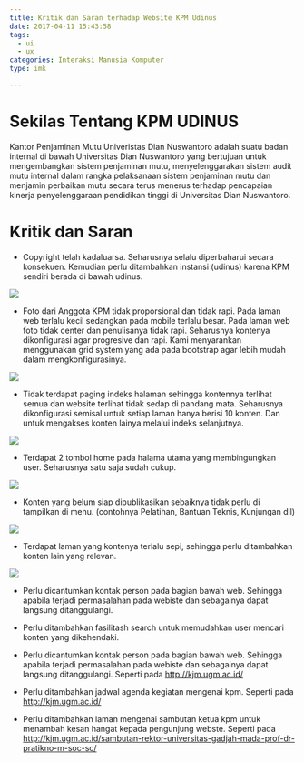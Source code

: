 ```yaml
---
title: Kritik dan Saran terhadap Website KPM Udinus
date: 2017-04-11 15:43:58
tags:
  - ui
  - ux
categories: Interaksi Manusia Komputer
type: imk

---
```


# Sekilas Tentang KPM UDINUS
Kantor Penjaminan Mutu Univeristas Dian Nuswantoro adalah suatu badan internal di bawah Universitas Dian Nuswantoro yang bertujuan untuk mengembangkan sistem penjaminan mutu, menyelenggarakan sistem audit mutu internal dalam rangka pelaksanaan sistem penjaminan mutu dan menjamin perbaikan mutu secara terus menerus terhadap pencapaian kinerja penyelenggaraan pendidikan tinggi di Universitas Dian Nuswantoro.

# Kritik dan Saran
- Copyright telah kadaluarsa. Seharusnya selalu diperbaharui secara konsekuen. Kemudian perlu ditambahkan instansi (udinus) karena KPM sendiri berada di bawah udinus.

![](/images/kritik-kpm-udinus/copyright.png)


- Foto dari Anggota KPM tidak proporsional dan tidak rapi. Pada laman web terlalu kecil sedangkan pada mobile terlalu besar. Pada laman web foto tidak center dan penulisanya tidak rapi. Seharusnya kontenya dikonfigurasi agar progresive dan rapi. Kami menyarankan menggunakan grid system yang ada pada bootstrap agar lebih mudah dalam mengkonfigurasinya.

![](/images/kritik-kpm-udinus/foto.png)


- Tidak terdapat paging indeks halaman sehingga kontennya terlihat semua dan website terlihat tidak sedap di pandang mata. Seharusnya dikonfigurasi semisal untuk setiap laman hanya berisi 10 konten. Dan untuk mengakses konten lainya melalui indeks selanjutnya.

![](/images/kritik-kpm-udinus/index.png)


- Terdapat 2 tombol home pada halama utama yang membingungkan user. Seharusnya satu saja sudah cukup.

![](/images/kritik-kpm-udinus/home.png)


- Konten yang belum siap dipublikasikan sebaiknya tidak perlu di tampilkan di menu. (contohnya Pelatihan, Bantuan Teknis, Kunjungan dll)

![](/images/kritik-kpm-udinus/cp.png)


- Terdapat laman yang kontenya terlalu sepi, sehingga perlu ditambahkan konten lain yang relevan.

![](/images/kritik-kpm-udinus/lamankosong.png)


- Perlu dicantumkan kontak person pada bagian bawah web. Sehingga apabila terjadi permasalahan pada webiste dan sebagainya dapat langsung ditanggulangi.


- Perlu ditambahkan fasilitash search untuk memudahkan user mencari konten yang dikehendaki.



- Perlu dicantumkan kontak person pada bagian bawah web. Sehingga apabila terjadi permasalahan pada webiste dan sebagainya dapat langsung ditanggulangi. Seperti pada  http://kjm.ugm.ac.id/


- Perlu ditambahkan jadwal agenda kegiatan mengenai kpm. Seperti pada http://kjm.ugm.ac.id/


- Perlu ditambahkan laman mengenai sambutan ketua kpm untuk menambah kesan hangat kepada pengunjung  webste. Seperti pada http://kjm.ugm.ac.id/sambutan-rektor-universitas-gadjah-mada-prof-dr-pratikno-m-soc-sc/
